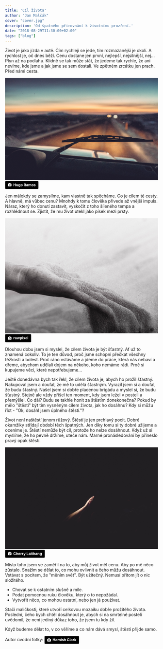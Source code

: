 ```yaml
---
title: 'Cíl života'
author: "Jan Malčák"
cover: "cover.jpg"
description: 'Od špatného přirovnání k životnímu prozření.'
date: "2018-08-29T11:30:00+02:00"
tags: ["blog"]
---
```


Život je jako jízda v autě. Čím rychleji se jede, tím rozmazanější je okolí. A rychlost je, oč dnes běží. Cenu dostane jen první, nejlepší, nejsilnější, nej... Plyn až na podlahu. Klidně se tak může stát, že jedeme tak rychle, že ani nevíme, kde jsme a jak jsme se sem dostali. Ve zpětném zrcátku jen prach. Před námi cesta.

![Cesta](cesta.jpg)
<a style="background-color:black;color:white;text-decoration:none;padding:4px 6px;font-family:-apple-system, BlinkMacSystemFont, &quot;San Francisco&quot;, &quot;Helvetica Neue&quot;, Helvetica, Ubuntu, Roboto, Noto, &quot;Segoe UI&quot;, Arial, sans-serif;font-size:12px;font-weight:bold;line-height:1.2;display:inline-block;border-radius:3px" href="https://unsplash.com/@hugoramos?utm_medium=referral&amp;utm_campaign=photographer-credit&amp;utm_content=creditBadge" target="_blank" rel="noopener noreferrer" title="Download free do whatever you want high-resolution photos from Hugo Ramos"><span style="display:inline-block;padding:2px 3px"><svg xmlns="http://www.w3.org/2000/svg" style="height:12px;width:auto;position:relative;vertical-align:middle;top:-1px;fill:white" viewBox="0 0 32 32"><title>unsplash-logo</title><path d="M20.8 18.1c0 2.7-2.2 4.8-4.8 4.8s-4.8-2.1-4.8-4.8c0-2.7 2.2-4.8 4.8-4.8 2.7.1 4.8 2.2 4.8 4.8zm11.2-7.4v14.9c0 2.3-1.9 4.3-4.3 4.3h-23.4c-2.4 0-4.3-1.9-4.3-4.3v-15c0-2.3 1.9-4.3 4.3-4.3h3.7l.8-2.3c.4-1.1 1.7-2 2.9-2h8.6c1.2 0 2.5.9 2.9 2l.8 2.4h3.7c2.4 0 4.3 1.9 4.3 4.3zm-8.6 7.5c0-4.1-3.3-7.5-7.5-7.5-4.1 0-7.5 3.4-7.5 7.5s3.3 7.5 7.5 7.5c4.2-.1 7.5-3.4 7.5-7.5z"></path></svg></span><span style="display:inline-block;padding:2px 3px">Hugo Ramos</span></a>

Jen málokdy se zamyslíme, kam vlastně tak spěcháme. Co je cílem té cesty. A hlavně, má vůbec cenu? Mnohdy k tomu člověka přivede až vnější impuls. Náraz, který ho donutí zastavit, vyskočit z toho šíleného tempa a rozhlédnout se. Zjistit, že mu život utekl jako písek mezi prsty.

![Písek](pisek.jpg)
<a style="background-color:black;color:white;text-decoration:none;padding:4px 6px;font-family:-apple-system, BlinkMacSystemFont, &quot;San Francisco&quot;, &quot;Helvetica Neue&quot;, Helvetica, Ubuntu, Roboto, Noto, &quot;Segoe UI&quot;, Arial, sans-serif;font-size:12px;font-weight:bold;line-height:1.2;display:inline-block;border-radius:3px" href="https://unsplash.com/@rawpixel?utm_medium=referral&amp;utm_campaign=photographer-credit&amp;utm_content=creditBadge" target="_blank" rel="noopener noreferrer" title="Download free do whatever you want high-resolution photos from rawpixel"><span style="display:inline-block;padding:2px 3px"><svg xmlns="http://www.w3.org/2000/svg" style="height:12px;width:auto;position:relative;vertical-align:middle;top:-1px;fill:white" viewBox="0 0 32 32"><title>unsplash-logo</title><path d="M20.8 18.1c0 2.7-2.2 4.8-4.8 4.8s-4.8-2.1-4.8-4.8c0-2.7 2.2-4.8 4.8-4.8 2.7.1 4.8 2.2 4.8 4.8zm11.2-7.4v14.9c0 2.3-1.9 4.3-4.3 4.3h-23.4c-2.4 0-4.3-1.9-4.3-4.3v-15c0-2.3 1.9-4.3 4.3-4.3h3.7l.8-2.3c.4-1.1 1.7-2 2.9-2h8.6c1.2 0 2.5.9 2.9 2l.8 2.4h3.7c2.4 0 4.3 1.9 4.3 4.3zm-8.6 7.5c0-4.1-3.3-7.5-7.5-7.5-4.1 0-7.5 3.4-7.5 7.5s3.3 7.5 7.5 7.5c4.2-.1 7.5-3.4 7.5-7.5z"></path></svg></span><span style="display:inline-block;padding:2px 3px">rawpixel</span></a>

Dlouhou dobu jsem si myslel, že cílem života je být šťastný. Ať už to znamená cokoliv. To je ten důvod, proč jsme schopni přečkat všechny těžkosti a bolest. Proč ráno vstáváme a jdeme do práce, která nás nebaví a dřeme, abychom udělali dojem na někoho, koho nemáme rádi. Proč si kupujeme věci, které nepotřebujeme... 

Ještě donedávna bych tak řekl, že cílem života je, abych ho prožil šťastný. Nakupoval jsem a doufal, že mě to udělá šťastným. Vyrazil jsem si a doufal, že budu šťastný. Našel jsem si dobře placenou brigádu a myslel si, že budu šťastný. Stejně ale vždy přišel ten moment, kdy jsem ležel v posteli a přemýšlel. Co dál? Budu se takhle honit za štěstím donekonečna? Pokud by mělo "štěstí" být tím vysněným cílem života, jak ho dosáhnu? Kdy si můžu říct - "Ok, dosáhl jsem úplného štěstí."? 

Život není naštěstí jenom růžový. Štěstí je jen prchlavý pocit. Dobré okamžiky střídají období těch špatných. Jen díky tomu si ty dobré užijeme a oceníme je. Štěstí nemůže být cíl, protože ho nelze dosáhnout. Když už si myslíme, že ho pevně držíme, uteče nám. Marné pronásledování by přineslo pravý opak štěstí.

![Ruka](ruka.jpg)
<a style="background-color:black;color:white;text-decoration:none;padding:4px 6px;font-family:-apple-system, BlinkMacSystemFont, &quot;San Francisco&quot;, &quot;Helvetica Neue&quot;, Helvetica, Ubuntu, Roboto, Noto, &quot;Segoe UI&quot;, Arial, sans-serif;font-size:12px;font-weight:bold;line-height:1.2;display:inline-block;border-radius:3px" href="https://unsplash.com/@laicho?utm_medium=referral&amp;utm_campaign=photographer-credit&amp;utm_content=creditBadge" target="_blank" rel="noopener noreferrer" title="Download free do whatever you want high-resolution photos from Cherry Laithang"><span style="display:inline-block;padding:2px 3px"><svg xmlns="http://www.w3.org/2000/svg" style="height:12px;width:auto;position:relative;vertical-align:middle;top:-1px;fill:white" viewBox="0 0 32 32"><title>unsplash-logo</title><path d="M20.8 18.1c0 2.7-2.2 4.8-4.8 4.8s-4.8-2.1-4.8-4.8c0-2.7 2.2-4.8 4.8-4.8 2.7.1 4.8 2.2 4.8 4.8zm11.2-7.4v14.9c0 2.3-1.9 4.3-4.3 4.3h-23.4c-2.4 0-4.3-1.9-4.3-4.3v-15c0-2.3 1.9-4.3 4.3-4.3h3.7l.8-2.3c.4-1.1 1.7-2 2.9-2h8.6c1.2 0 2.5.9 2.9 2l.8 2.4h3.7c2.4 0 4.3 1.9 4.3 4.3zm-8.6 7.5c0-4.1-3.3-7.5-7.5-7.5-4.1 0-7.5 3.4-7.5 7.5s3.3 7.5 7.5 7.5c4.2-.1 7.5-3.4 7.5-7.5z"></path></svg></span><span style="display:inline-block;padding:2px 3px">Cherry Laithang</span></a>

Místo toho jsem se zaměřil na to, aby můj život měl cenu. Aby po mě něco zůstalo. Snažím se dělat to, co mohu ovlivnit a čeho můžu dosáhnout. Vstávat s pocitem, že "měním svět". Být užitečný. Nemusí přitom jít o nic složitého. 

- Chovat se k ostatním slušně a mile.
- Podat pomocnou ruku člověku, který o to nepožádal.
- Vytvořit něco, co mohou ostatní, nebo jen já používat. 

Stačí maličkosti, které utvoří celkovou mozaiku dobře prožitého života. Poslední, čeho bych chtěl dosáhnout je, abych si na smrtelné posteli uvědomil, že není jediný důkaz toho, že jsem tu kdy žil.

Když budeme dělat to, v co věříme a co nám dává smysl, štěstí přijde samo.

Autor úvodní fotky: <a style="background-color:black;color:white;text-decoration:none;padding:4px 6px;font-family:-apple-system, BlinkMacSystemFont, &quot;San Francisco&quot;, &quot;Helvetica Neue&quot;, Helvetica, Ubuntu, Roboto, Noto, &quot;Segoe UI&quot;, Arial, sans-serif;font-size:12px;font-weight:bold;line-height:1.2;display:inline-block;border-radius:3px" href="https://unsplash.com/@hamishclark_?utm_medium=referral&amp;utm_campaign=photographer-credit&amp;utm_content=creditBadge" target="_blank" rel="noopener noreferrer" title="Download free do whatever you want high-resolution photos from Hamish Clark"><span style="display:inline-block;padding:2px 3px"><svg xmlns="http://www.w3.org/2000/svg" style="height:12px;width:auto;position:relative;vertical-align:middle;top:-1px;fill:white" viewBox="0 0 32 32"><title>unsplash-logo</title><path d="M20.8 18.1c0 2.7-2.2 4.8-4.8 4.8s-4.8-2.1-4.8-4.8c0-2.7 2.2-4.8 4.8-4.8 2.7.1 4.8 2.2 4.8 4.8zm11.2-7.4v14.9c0 2.3-1.9 4.3-4.3 4.3h-23.4c-2.4 0-4.3-1.9-4.3-4.3v-15c0-2.3 1.9-4.3 4.3-4.3h3.7l.8-2.3c.4-1.1 1.7-2 2.9-2h8.6c1.2 0 2.5.9 2.9 2l.8 2.4h3.7c2.4 0 4.3 1.9 4.3 4.3zm-8.6 7.5c0-4.1-3.3-7.5-7.5-7.5-4.1 0-7.5 3.4-7.5 7.5s3.3 7.5 7.5 7.5c4.2-.1 7.5-3.4 7.5-7.5z"></path></svg></span><span style="display:inline-block;padding:2px 3px">Hamish Clark</span></a>
